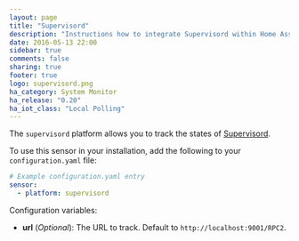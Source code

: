 ```yaml
---
layout: page
title: "Supervisord"
description: "Instructions how to integrate Supervisord within Home Assistant."
date: 2016-05-13 22:00
sidebar: true
comments: false
sharing: true
footer: true
logo: supervisord.png
ha_category: System Monitor
ha_release: "0.20"
ha_iot_class: "Local Polling"
---
```


The `supervisord` platform allows you to track the states of [Supervisord](http://supervisord.org/).

To use this sensor in your installation, add the following to your `configuration.yaml` file:

```yaml
# Example configuration.yaml entry
sensor:
  - platform: supervisord
```

Configuration variables:

- **url** (*Optional*): The URL to track. Default to `http://localhost:9001/RPC2`.

